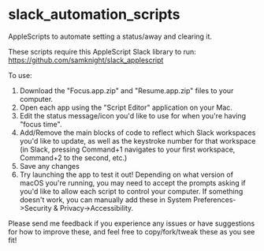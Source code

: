 # slack_automation_scripts
AppleScripts to automate setting a status/away and clearing it.

These scripts require this AppleScript Slack library to run: https://github.com/samknight/slack_applescript

To use:
1. Download the "Focus.app.zip" and "Resume.app.zip" files to your computer.
2. Open each app using the "Script Editor" application on your Mac.
3. Edit the status message/icon you'd like to use for when you're having "focus time".
4. Add/Remove the main blocks of code to reflect which Slack workspaces you'd like to update, as well as the keystroke number for that workspace (in Slack, pressing Command+1 navigates to your first workspace, Command+2 to the second, etc.)
5. Save any changes
6. Try launching the app to test it out!  Depending on what version of macOS you're running, you may need to accept the prompts asking if you'd like to allow each script to control your computer.  If something doesn't work, you can manually add these in System Preferences->Security & Privacy->Accessibility.

Please send me feedback if you experience any issues or have suggestions for how to improve these, and feel free to copy/fork/tweak these as you see fit!

